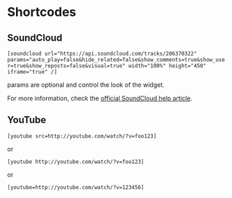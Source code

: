 
# Shortcodes

## SoundCloud

`[soundcloud url="https://api.soundcloud.com/tracks/206370322" params="auto_play=false&hide_related=false&show_comments=true&show_user=true&show_reposts=false&visual=true" width="100%" height="450" iframe="true" /]`

params are optional and control the look of the widget.

For more information, check the [official SoundCloud help article](http://help.soundcloud.com/customer/portal/articles/1338578-how-to-post-to-wordpress).

## YouTube

`[youtube src=http://youtube.com/watch/?v=foo123]`

or

`[youtube http://youtube.com/watch/?v=foo123]`

or

`[youtube=http://youtube.com/watch/?v=123456]`